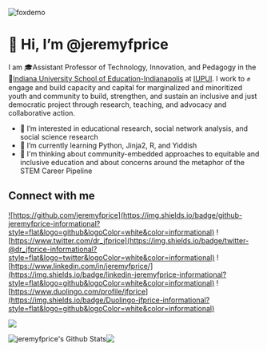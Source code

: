 ![foxdemo](https://github.com/jeremyfprice/jeremyfprice/IMG_20170926_120428(3).jpg)

# 👋 Hi, I’m @jeremyfprice

I am 🎓Assistant Professor of Technology, Innovation, and Pedagogy in the 🏫[Indiana University School of Education-Indianapolis](https://education.iupui.edu/) at [IUPUI](https://www.iupui.edu). I work to ✊engage and build capacity and capital for marginalized and minoritized youth and community to build, strengthen, and sustain an inclusive and just democratic project through research, teaching, and advocacy and collaborative action.

- 👀 I’m interested in educational research, social network analysis, and social science research
- 🌱 I’m currently learning Python, Jinja2, R, and Yiddish
- 🤔 I'm thinking about community-embedded approaches to equitable and inclusive education and about concerns around the metaphor of the STEM Career Pipeline

## Connect with me

<a href="https://github.com/jeremyfprice">![https://github.com/jeremyfprice](https://img.shields.io/badge/github-jeremyfprice-informational?style=flat&logo=github&logoColor=white&color=informational)</a>
![https://www.twitter.com/dr_jfprice](https://img.shields.io/badge/twitter-@dr_jfprice-informational?style=flat&logo=twitter&logoColor=white&color=informational)
![https://www.linkedin.com/in/jeremyfprice/](https://img.shields.io/badge/linkedin-jeremyfprice-informational?style=flat&logo=github&logoColor=white&color=informational)
![https://www.duolingo.com/profile/jfprice](https://img.shields.io/badge/Duolingo-jfprice-informational?style=flat&logo=github&logoColor=white&color=informational)

<a href="https://www.twitter.com/dr_jfprice">![](https://img.shields.io/badge/Twitter-1DA1F2?style=for-the-badge&logo=twitter&logoColor=white)</a>

<img align="center" alt="jeremyfprice's Github Stats" src="https://github-readme-stats.codestackr.vercel.app/api?username=jeremyfprice&theme=calm&show_icons=true&hide_border=true&count_private=true&include_all_commits=true&theme=calm" /><img align="center" src="https://github-readme-stats.vercel.app/api/top-langs/?username=jeremyfprice&show_icons=true&hide_border=true&count_private=true&include_all_commits=true&layout=compact" />

<!---
jeremyfprice/jeremyfprice is a ✨ special ✨ repository because its `README.md` (this file) appears on your GitHub profile.
You can click the Preview link to take a look at your changes.
--->
